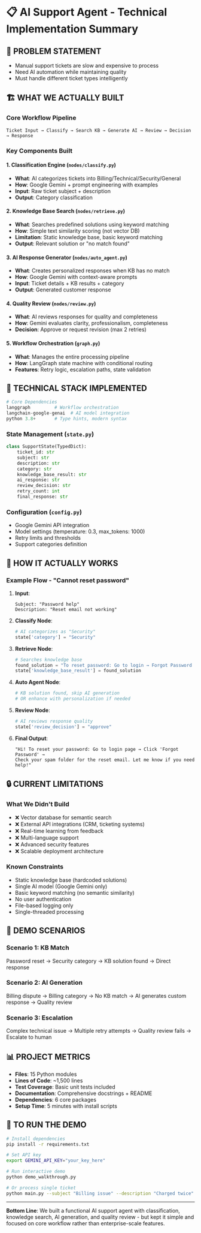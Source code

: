 # 📋 AI Support Agent - Technical Implementation Summary

## 🎯 **PROBLEM STATEMENT**
- Manual support tickets are slow and expensive to process
- Need AI automation while maintaining quality
- Must handle different ticket types intelligently

## 🏗️ **WHAT WE ACTUALLY BUILT**

### **Core Workflow Pipeline**
```
Ticket Input → Classify → Search KB → Generate AI → Review → Decision → Response
```

### **Key Components Built**

#### 1. **Classification Engine** (`nodes/classify.py`)
- **What**: AI categorizes tickets into Billing/Technical/Security/General
- **How**: Google Gemini + prompt engineering with examples
- **Input**: Raw ticket subject + description  
- **Output**: Category classification

#### 2. **Knowledge Base Search** (`nodes/retrieve.py`)
- **What**: Searches predefined solutions using keyword matching
- **How**: Simple text similarity scoring (not vector DB)
- **Limitation**: Static knowledge base, basic keyword matching
- **Output**: Relevant solution or "no match found"

#### 3. **AI Response Generator** (`nodes/auto_agent.py`)
- **What**: Creates personalized responses when KB has no match
- **How**: Google Gemini with context-aware prompts
- **Input**: Ticket details + KB results + category
- **Output**: Generated customer response

#### 4. **Quality Review** (`nodes/review.py`)
- **What**: AI reviews responses for quality and completeness
- **How**: Gemini evaluates clarity, professionalism, completeness
- **Decision**: Approve or request revision (max 2 retries)

#### 5. **Workflow Orchestration** (`graph.py`)
- **What**: Manages the entire processing pipeline
- **How**: LangGraph state machine with conditional routing
- **Features**: Retry logic, escalation paths, state validation

## 🔧 **TECHNICAL STACK IMPLEMENTED**

```python
# Core Dependencies
langgraph         # Workflow orchestration
langchain-google-genai  # AI model integration  
python 3.8+       # Type hints, modern syntax
```

### **State Management** (`state.py`)
```python
class SupportState(TypedDict):
    ticket_id: str
    subject: str
    description: str
    category: str
    knowledge_base_result: str
    ai_response: str
    review_decision: str
    retry_count: int
    final_response: str
```

### **Configuration** (`config.py`)
- Google Gemini API integration
- Model settings (temperature: 0.3, max_tokens: 1000)
- Retry limits and thresholds
- Support categories definition

## 🚀 **HOW IT ACTUALLY WORKS**

### **Example Flow - "Cannot reset password"**

1. **Input**: 
   ```
   Subject: "Password help"
   Description: "Reset email not working"
   ```

2. **Classify Node**:
   ```python
   # AI categorizes as "Security"
   state['category'] = "Security"
   ```

3. **Retrieve Node**:
   ```python
   # Searches knowledge base
   found_solution = "To reset password: Go to login → Forgot Password → Check spam folder"
   state['knowledge_base_result'] = found_solution
   ```

4. **Auto Agent Node**:
   ```python
   # KB solution found, skip AI generation
   # OR enhance with personalization if needed
   ```

5. **Review Node**:
   ```python
   # AI reviews response quality
   state['review_decision'] = "approve"
   ```

6. **Final Output**:
   ```
   "Hi! To reset your password: Go to login page → Click 'Forgot Password' → 
   Check your spam folder for the reset email. Let me know if you need help!"
   ```

## 🔒 **CURRENT LIMITATIONS**

### **What We Didn't Build**
- ❌ Vector database for semantic search
- ❌ External API integrations (CRM, ticketing systems)
- ❌ Real-time learning from feedback
- ❌ Multi-language support
- ❌ Advanced security features
- ❌ Scalable deployment architecture

### **Known Constraints**
- Static knowledge base (hardcoded solutions)
- Single AI model (Google Gemini only)  
- Basic keyword matching (no semantic similarity)
- No user authentication
- File-based logging only
- Single-threaded processing

## 🎪 **DEMO SCENARIOS**

### **Scenario 1: KB Match** 
Password reset → Security category → KB solution found → Direct response

### **Scenario 2: AI Generation**
Billing dispute → Billing category → No KB match → AI generates custom response → Quality review

### **Scenario 3: Escalation**
Complex technical issue → Multiple retry attempts → Quality review fails → Escalate to human

## 📊 **PROJECT METRICS**

- **Files**: 15 Python modules
- **Lines of Code**: ~1,500 lines
- **Test Coverage**: Basic unit tests included
- **Documentation**: Comprehensive docstrings + README
- **Dependencies**: 6 core packages
- **Setup Time**: 5 minutes with install scripts

## 🔄 **TO RUN THE DEMO**

```bash
# Install dependencies
pip install -r requirements.txt

# Set API key
export GEMINI_API_KEY="your_key_here"

# Run interactive demo
python demo_walkthrough.py

# Or process single ticket
python main.py --subject "Billing issue" --description "Charged twice"
```

---

**Bottom Line**: We built a functional AI support agent with classification, knowledge search, AI generation, and quality review - but kept it simple and focused on core workflow rather than enterprise-scale features.
